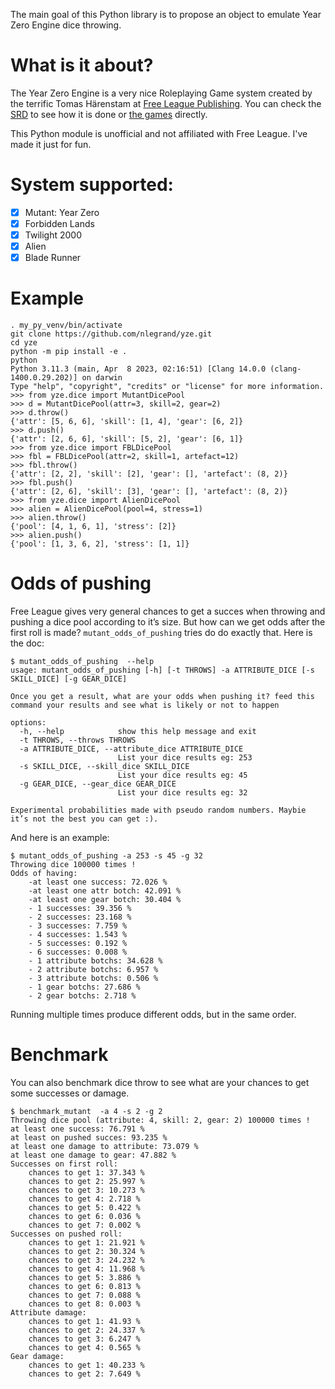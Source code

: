 The main goal of this Python library is to propose an object to emulate
Year Zero Engine dice throwing.

# What is it about?

The Year Zero Engine is a very nice Roleplaying Game system created by
the terrific Tomas Härenstam at [Free League
Publishing](https://freeleaguepublishing.com/). You can check the
[SRD](https://freeleaguepublishing.com/en/free-tabletop-licenses/) to
see how it is done or [the
games](https://freeleaguepublishing.com/en/store/) directly.

This Python module is unofficial and not affiliated with Free
League. I've made it just for fun.

# System supported:
- [X] Mutant: Year Zero
- [X] Forbidden Lands
- [X] Twilight 2000
- [X] Alien
- [X] Blade Runner

# Example
```
. my_py_venv/bin/activate
git clone https://github.com/nlegrand/yze.git
cd yze
python -m pip install -e .
python
Python 3.11.3 (main, Apr  8 2023, 02:16:51) [Clang 14.0.0 (clang-1400.0.29.202)] on darwin
Type "help", "copyright", "credits" or "license" for more information.
>>> from yze.dice import MutantDicePool
>>> d = MutantDicePool(attr=3, skill=2, gear=2)
>>> d.throw()
{'attr': [5, 6, 6], 'skill': [1, 4], 'gear': [6, 2]}
>>> d.push()
{'attr': [2, 6, 6], 'skill': [5, 2], 'gear': [6, 1]}
>>> from yze.dice import FBLDicePool
>>> fbl = FBLDicePool(attr=2, skill=1, artefact=12)
>>> fbl.throw()
{'attr': [2, 2], 'skill': [2], 'gear': [], 'artefact': (8, 2)}
>>> fbl.push()
{'attr': [2, 6], 'skill': [3], 'gear': [], 'artefact': (8, 2)}
>>> from yze.dice import AlienDicePool
>>> alien = AlienDicePool(pool=4, stress=1)
>>> alien.throw()
{'pool': [4, 1, 6, 1], 'stress': [2]}
>>> alien.push()
{'pool': [1, 3, 6, 2], 'stress': [1, 1]}
```

# Odds of pushing

Free League gives very general chances to get a succes when throwing
and pushing a dice pool according to it’s size. But how can we get
odds after the first roll is made? `mutant_odds_of_pushing` tries do
do exactly that. Here is the doc:

```
$ mutant_odds_of_pushing  --help           
usage: mutant_odds_of_pushing [-h] [-t THROWS] -a ATTRIBUTE_DICE [-s SKILL_DICE] [-g GEAR_DICE]

Once you get a result, what are your odds when pushing it? feed this command your results and see what is likely or not to happen

options:
  -h, --help            show this help message and exit
  -t THROWS, --throws THROWS
  -a ATTRIBUTE_DICE, --attribute_dice ATTRIBUTE_DICE
                        List your dice results eg: 253
  -s SKILL_DICE, --skill_dice SKILL_DICE
                        List your dice results eg: 45
  -g GEAR_DICE, --gear_dice GEAR_DICE
                        List your dice results eg: 32

Experimental probabilities made with pseudo random numbers. Maybie it’s not the best you can get :).
```
And here is an example:


```
$ mutant_odds_of_pushing -a 253 -s 45 -g 32
Throwing dice 100000 times !
Odds of having:
    -at least one success: 72.026 %
    -at least one attr botch: 42.091 %
    -at least one gear botch: 30.404 %
    - 1 successes: 39.356 %
    - 2 successes: 23.168 %
    - 3 successes: 7.759 %
    - 4 successes: 1.543 %
    - 5 successes: 0.192 %
    - 6 successes: 0.008 %
    - 1 attribute botchs: 34.628 %
    - 2 attribute botchs: 6.957 %
    - 3 attribute botchs: 0.506 %
    - 1 gear botchs: 27.686 %
    - 2 gear botchs: 2.718 %
```

Running multiple times produce different odds, but in the same order.

# Benchmark
You can also benchmark dice throw to see what are your chances to get
some successes or damage.

```
$ benchmark_mutant  -a 4 -s 2 -g 2
Throwing dice pool (attribute: 4, skill: 2, gear: 2) 100000 times !
at least one success: 76.791 %
at least on pushed succes: 93.235 %
at least one damage to attribute: 73.079 %
at least one damage to gear: 47.882 %
Successes on first roll:
    chances to get 1: 37.343 %
    chances to get 2: 25.997 %
    chances to get 3: 10.273 %
    chances to get 4: 2.718 %
    chances to get 5: 0.422 %
    chances to get 6: 0.036 %
    chances to get 7: 0.002 %
Successes on pushed roll:
    chances to get 1: 21.921 %
    chances to get 2: 30.324 %
    chances to get 3: 24.232 %
    chances to get 4: 11.968 %
    chances to get 5: 3.886 %
    chances to get 6: 0.813 %
    chances to get 7: 0.088 %
    chances to get 8: 0.003 %
Attribute damage:
    chances to get 1: 41.93 %
    chances to get 2: 24.337 %
    chances to get 3: 6.247 %
    chances to get 4: 0.565 %
Gear damage:
    chances to get 1: 40.233 %
    chances to get 2: 7.649 %

```

